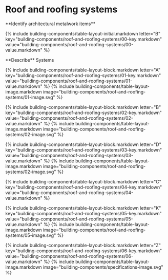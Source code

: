 <div data-role="collapsible" data-inset="false">
<h1 class="cart-collapsible-div">Roof and roofing systems</h1>

<dl>


<div markdown="1" class="building-components-title">
<span class="caps">**Identify architectural metalwork items**</span>
</div>

{% include building-components/table-layout-initial.markdown letter="B" key="building-components/roof-and-roofing-systems/00-key.markdown" value="building-components/roof-and-roofing-systems/00-value.markdown" %}

<div markdown="1" class="building-components-title">
<span class="caps">**Describe** Systems</span>
</div>

{% include building-components/table-layout-block.markdown letter="A" key="building-components/roof-and-roofing-systems/01-key.markdown" value="building-components/roof-and-roofing-systems/01-value.markdown" %}
{% include building-components/table-layout-image.markdown image="building-components/roof-and-roofing-systems/01-image.svg" %}

{% include building-components/table-layout-block.markdown letter="B" key="building-components/roof-and-roofing-systems/02-key.markdown" value="building-components/roof-and-roofing-systems/02-value.markdown"  %}
{% include building-components/table-layout-image.markdown image="building-components/roof-and-roofing-systems/02-image.svg" %}

{% include building-components/table-layout-block.markdown letter="D" key="building-components/roof-and-roofing-systems/03-key.markdown" value="building-components/roof-and-roofing-systems/03-value.markdown"  %}
{% include building-components/table-layout-image.markdown image="building-components/roof-and-roofing-systems/02-image.svg" %}

{% include building-components/table-layout-block.markdown letter="C" key="building-components/roof-and-roofing-systems/04-key.markdown" value="building-components/roof-and-roofing-systems/04-value.markdown"  %}

{% include building-components/table-layout-block.markdown letter="K" key="building-components/roof-and-roofing-systems/05-key.markdown" value="building-components/roof-and-roofing-systems/05-value.markdown"  %}
{% include building-components/table-layout-image.markdown image="building-components/roof-and-roofing-systems/05-image.svg" %}


{% include building-components/table-layout-block.markdown letter="Z" key="building-components/roof-and-roofing-systems/06-key.markdown" value="building-components/roof-and-roofing-systems/06-value.markdown"  %}
{% include building-components/table-layout-image.markdown image="building-components/specifications-image.svg" %}



</dl>
</div>
